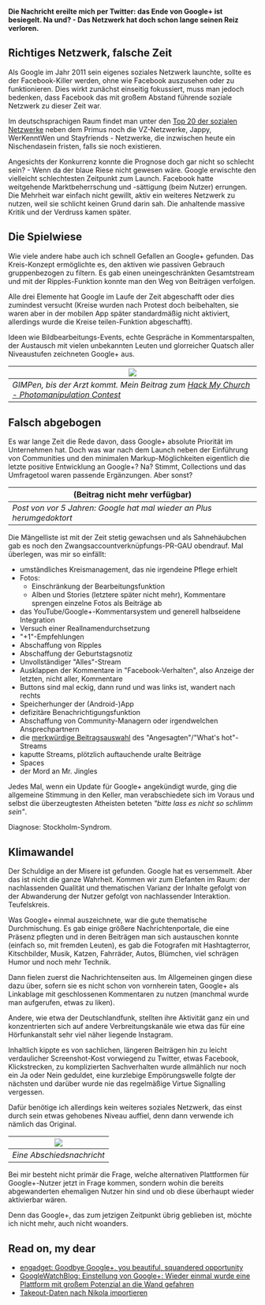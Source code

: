 <!--
.. title: The Notwork
.. slug: diegplusdie
.. date: 2018-10-14 15:30:59 UTC+02:00
.. tags: google+
.. category: socialmedia
.. link: 
.. description: 
.. type: text
-->

**Die Nachricht ereilte mich per Twitter: das Ende von Google+ ist besiegelt. Na und? - Das Netzwerk hat doch schon lange seinen Reiz verloren.**

## Richtiges Netzwerk, falsche Zeit

Als Google im Jahr 2011 sein eigenes soziales Netzwerk launchte, sollte es der Facebook-Killer werden, ohne wie Facebook auszusehen oder zu funktionieren. Dies wirkt zunächst einseitig fokussiert, muss man jedoch bedenken, dass Facebook das mit großem Abstand führende soziale Netzwerk zu dieser Zeit war.

Im deutschsprachigen Raum findet man unter den [Top 20 der sozialen Netzwerke](https://www.muenchnermedien.de/die-20-beliebtesten-sozialen-netzwerke-deutschlands-2011) neben dem Primus noch die VZ-Netzwerke, Jappy, WerKenntWen und Stayfriends - Netzwerke, die inzwischen heute ein Nischendasein fristen, falls sie noch existieren.

Angesichts der Konkurrenz konnte die Prognose doch gar nicht so schlecht sein? - Wenn da der blaue Riese nicht gewesen wäre. Google erwischte den vielleicht schlechtesten Zeitpunkt zum Launch. Facebook hatte weitgehende Marktbeherrschung und -sättigung (beim Nutzer) errungen. Die Mehrheit war einfach nicht gewillt, aktiv ein weiteres Netzwerk zu nutzen, weil sie schlicht keinen Grund darin sah. Die anhaltende massive Kritik und der Verdruss kamen später.

## Die Spielwiese

Wie viele andere habe auch ich schnell Gefallen an Google+ gefunden. Das Kreis-Konzept ermöglichte es, den aktiven wie passiven Gebrauch gruppenbezogen zu filtern. Es gab einen uneingeschränkten Gesamtstream und mit der Ripples-Funktion konnte man den Weg von Beiträgen verfolgen.

Alle drei Elemente hat Google im Laufe der Zeit abgeschafft oder dies zumindest versucht (Kreise wurden nach Protest doch beibehalten, sie waren aber in der mobilen App später standardmäßig nicht aktiviert, allerdings wurde die Kreise teilen-Funktion abgeschafft).

Ideen wie Bildbearbeitungs-Events, echte Gespräche in Kommentarspalten, der Austausch mit vielen unbekannten Leuten und glorreicher Quatsch aller Niveaustufen zeichneten Google+ aus.

| ![](../../images/hackhischurch.jpg) |
| --- |
| *GIMPen, bis der Arzt kommt. Mein Beitrag zum [Hack My Church - Photomanipulation Contest](https://plus.google.com/events/cps909u1f2odcspo2b9davpq6ng)* |

## Falsch abgebogen

Es war lange Zeit die Rede davon, dass Google+ absolute Priorität im Unternehmen hat. Doch was war nach dem Launch neben der Einführung von Communities und den minimalen Markup-Möglichkeiten eigentlich die letzte positive Entwicklung an Google+? Na? Stimmt, Collections und das Umfragetool waren passende Ergänzungen. Aber sonst?


| (Beitrag nicht mehr verfügbar) |
| --- |
| *Post von vor 5 Jahren: Google hat mal wieder an Plus herumgedoktort* |

Die Mängelliste ist mit der Zeit stetig gewachsen und als Sahnehäubchen gab es noch den Zwangsaccountverknüpfungs-PR-GAU obendrauf. Mal überlegen, was mir so einfällt:

* umständliches Kreismanagement, das nie irgendeine Pflege erhielt
* Fotos:
    * Einschränkung der Bearbeitungsfunktion
    * Alben und Stories (letztere später nicht mehr), Kommentare sprengen einzelne Fotos als Beiträge ab
* das YouTube/Google+-Kommentarsystem und generell halbseidene Integration
* Versuch einer Reallnamendurchsetzung
* "+1"-Empfehlungen
* Abschaffung von Ripples
* Abschaffung der Geburtstagsnotiz
* Unvollständiger "Alles"-Stream
* Ausklappen der Kommentare in "Facebook-Verhalten", also Anzeige der letzten, nicht aller, Kommentare
* Buttons sind mal eckig, dann rund und was links ist, wandert nach rechts
* Speicherhunger der (Android-)App
* defizitäre Benachrichtigungsfunktion
* Abschaffung von Community-Managern oder irgendwelchen Ansprechpartnern
* die [merkwürdige Beitragsauswahl](https://plus.google.com/105146352752269764996/posts/ghoot8ryt5C) des "Angesagten"/"What's hot"-Streams
* kaputte Streams, plötzlich auftauchende uralte Beiträge
* Spaces
* der Mord an Mr. Jingles

Jedes Mal, wenn ein Update für Google+ angekündigt wurde, ging die allgemeine Stimmung in den Keller, man verabschiedete sich im Voraus und selbst die überzeugtesten Atheisten beteten *"bitte lass es nicht so schlimm sein"*.

Diagnose: Stockholm-Syndrom.

## Klimawandel

Der Schuldige an der Misere ist gefunden. Google hat es versemmelt. Aber das ist nicht die ganze Wahrheit. Kommen wir zum Elefanten im Raum: der nachlassenden Qualität und thematischen Varianz der Inhalte gefolgt von der Abwanderung der Nutzer gefolgt von nachlassender Interaktion. Teufelskreis.

Was Google+ einmal auszeichnete, war die gute thematische Durchmischung. Es gab einige größere Nachrichtenportale, die eine Präsenz pflegten und in deren Beiträgen man sich austauschen konnte (einfach so, mit fremden Leuten), es gab die Fotografen mit Hashtagterror, Kitschbilder, Musik, Katzen, Fahrräder, Autos, Blümchen, viel schrägen Humor und noch mehr Technik.

Dann fielen zuerst die Nachrichtenseiten aus. Im Allgemeinen gingen diese dazu über, sofern sie es nicht schon von vornherein taten, Google+ als Linkablage mit geschlossenen Kommentaren zu nutzen (manchmal wurde man aufgerufen, etwas zu liken).

Andere, wie etwa der Deutschlandfunk, stellten ihre Aktivität ganz ein und konzentrierten sich auf andere Verbreitungskanäle wie etwa das für eine Hörfunkanstalt sehr viel näher liegende Instagram.

Inhaltlich kippte es von sachlichen, längeren Beiträgen hin zu leicht verdaulicher Screenshot-Kost vorwiegend zu Twitter, etwas Facebook, Klickstrecken, zu komplizierten Sachverhalten wurde allmählich nur noch ein Ja oder Nein geduldet, eine kurzlebige Empörungswelle folgte der nächsten und darüber wurde nie das regelmäßige Virtue Signalling vergessen.

Dafür benötige ich allerdings kein weiteres soziales Netzwerk, das einst durch sein etwas gehobenes Niveau auffiel, denn dann verwende ich nämlich das Original.

| ![](../../images/gplusexodus.png) |
| --- |
| *Eine Abschiedsnachricht* |

Bei mir besteht nicht primär die Frage, welche alternativen Plattformen für Google+-Nutzer jetzt in Frage kommen, sondern wohin die bereits abgewanderten ehemaligen Nutzer hin sind und ob diese überhaupt wieder aktivierbar wären.

Denn das Google+, das zum jetzigen Zeitpunkt übrig geblieben ist, möchte ich nicht mehr, auch nicht woanders.

## Read on, my dear

* [engadget: Goodbye Google+, you beautiful, squandered opportunity](https://www.engadget.com/2018/10/12/goodbye-google-plus-you-beautiful-squandered-opportunity/)
* [GoogleWatchBlog: Einstellung von Google+: Wieder einmal wurde eine Plattform mit großem Potenzial an die Wand gefahren](https://www.googlewatchblog.de/2018/10/einstellung-googleplus-wieder-plattform/)
* [Takeout-Daten nach Nikola importieren](https://encarsia.github.io/posts/import-gplus-nikola)

